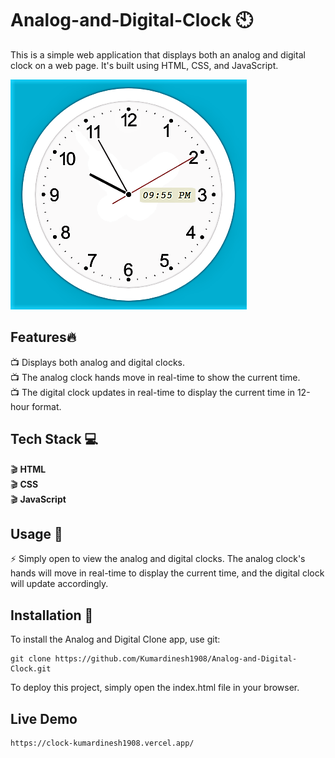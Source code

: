 # Analog-and-Digital-Clock :clock10:
This is a simple web application that displays both an analog and digital clock on a web page. It's built using HTML, CSS, and JavaScript.

<img src="/Clock homaePage.png">


## Features:fire:

:tv:  Displays both analog and digital clocks.<br>
:tv:  The analog clock hands move in real-time to show the current time.<br>
:tv:  The digital clock updates in real-time to display the current time in 12-hour format.<br>
  
## Tech Stack :computer:
:clapper: **HTML** <br>
:clapper: **CSS** <br>
:clapper: **JavaScript** <br>

## Usage :pencil:
:zap: Simply open to view the analog and digital clocks. The analog clock's hands will move in real-time to display the current time, and the digital clock will update accordingly.<br>

## Installation :notebook:
To install the Analog and Digital Clone app, use git:
```
git clone https://github.com/Kumardinesh1908/Analog-and-Digital-Clock.git
```
To deploy this project, simply open the index.html file in your browser.

## Live Demo
```
https://clock-kumardinesh1908.vercel.app/
```
